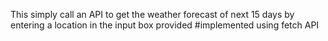 This simply call an API to get the weather forecast of next 15 days by entering
a location in the input box provided
#implemented using fetch API
